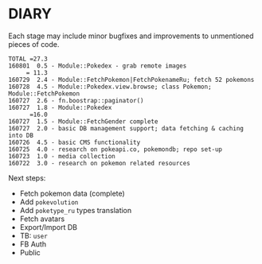 # DIARY

Each stage may include minor bugfixes and improvements to unmentioned pieces of code. 

```
TOTAL =27.3
160801  0.5 - Module::Pokedex - grab remote images
     = 11.3 
160729  2.4 - Module::FetchPokemon|FetchPokenameRu; fetch 52 pokemons
160728  4.5 - Module::Pokedex.view.browse; class Pokemon; Module::FetchPokemon
160727  2.6 - fn.boostrap::paginator()
160727  1.8 - Module::Pokedex
      =16.0
160727  1.5 - Module::FetchGender complete
160727  2.0 - basic DB management support; data fetching & caching into DB 
160726  4.5 - basic CMS functionality
160725  4.0 - research on pokeapi.co, pokemondb; repo set-up
160723  1.0 - media collection 
160722  3.0 - research on pokemon related resources 
```

Next steps:
 * Fetch pokemon data (complete)
 * Add `pokevolution`
 * Add `poketype_ru` types translation
 * Fetch avatars
 * Export/Import DB
 * TB: `user`
 * FB Auth
 * Public